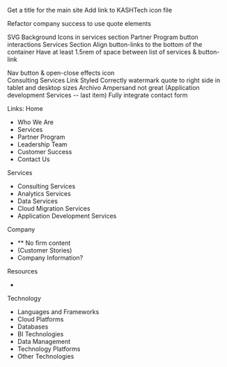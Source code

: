 Get a title for the main site
Add link to KASHTech icon file

Refactor company success to use quote elements

SVG Background Icons in services section
Partner Program button interactions
Services Section
Align button-links to the bottom of the container
Have at least 1.5rem of space between list of services & button-link

Nav button & open-close effects icon  
Consulting Services Link Styled Correctly
watermark quote to right side in tablet and desktop sizes
Archivo Ampersand not great (Application development Services -- last item)
Fully integrate contact form

Links:
Home

- Who We Are
- Services
- Partner Program
- Leadership Team
- Customer Success
- Contact Us

Services

- Consulting Services
- Analytics Services
- Data Services
- Cloud Migration Services
- Application Development Services

Company

- \*\* No firm content
- (Customer Stories)
- Company Information?

Resources

-

Technology

- Languages and Frameworks
- Cloud Platforms
- Databases
- BI Technologies
- Data Management
- Technology Platforms
- Other Technologies
